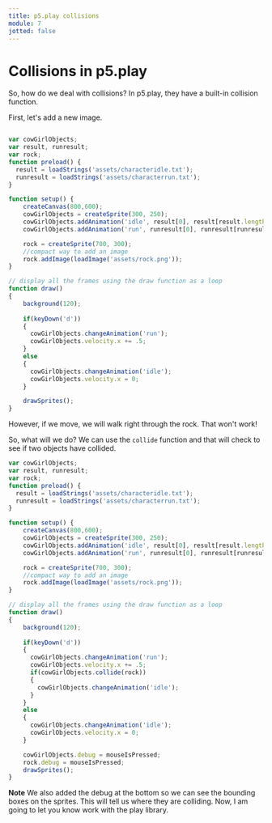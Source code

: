 ```yaml
---
title: p5.play collisions 
module: 7
jotted: false
---
```


# Collisions in p5.play

So, how do we deal with collisions?  In  p5.play, they have a built-in collision function.

First, let's add a new image.

```js

var cowGirlObjects;
var result, runresult;
var rock;
function preload() {
  result = loadStrings('assets/characteridle.txt');
  runresult = loadStrings('assets/characterrun.txt');
}

function setup() {
    createCanvas(800,600);  
    cowGirlObjects = createSprite(300, 250);
    cowGirlObjects.addAnimation('idle', result[0], result[result.length-1]);
    cowGirlObjects.addAnimation('run', runresult[0], runresult[runresult.length-1]);

    rock = createSprite(700, 300);
    //compact way to add an image
    rock.addImage(loadImage('assets/rock.png'));
}

// display all the frames using the draw function as a loop
function draw() 
{
    background(120);
   
    if(keyDown('d'))
    {
      cowGirlObjects.changeAnimation('run');
      cowGirlObjects.velocity.x += .5;
    }
    else
    {
      cowGirlObjects.changeAnimation('idle');
      cowGirlObjects.velocity.x = 0;
    }

    drawSprites();
}
```

However, if we move, we will walk right through the rock. That won't work!

So, what will we do?  We can use the `collide` function and that will check to see if two objects have collided.

```js
var cowGirlObjects;
var result, runresult;
var rock;
function preload() {
  result = loadStrings('assets/characteridle.txt');
  runresult = loadStrings('assets/characterrun.txt');
}

function setup() {
    createCanvas(800,600);  
    cowGirlObjects = createSprite(300, 250);
    cowGirlObjects.addAnimation('idle', result[0], result[result.length-1]);
    cowGirlObjects.addAnimation('run', runresult[0], runresult[runresult.length-1]);

    rock = createSprite(700, 300);
    //compact way to add an image
    rock.addImage(loadImage('assets/rock.png'));
}

// display all the frames using the draw function as a loop
function draw() 
{
    background(120);
   
    if(keyDown('d'))
    {
      cowGirlObjects.changeAnimation('run');
      cowGirlObjects.velocity.x += .5;
      if(cowGirlObjects.collide(rock))
      {
        cowGirlObjects.changeAnimation('idle');
      }
    }
    else
    {
      cowGirlObjects.changeAnimation('idle');
      cowGirlObjects.velocity.x = 0;
    }

    cowGirlObjects.debug = mouseIsPressed;
    rock.debug = mouseIsPressed;
    drawSprites();
}
```

**Note** We also added the debug at the bottom so we can see the bounding boxes on the sprites.  This will tell us where they are colliding.  Now, I am going to let you know work with the play library.